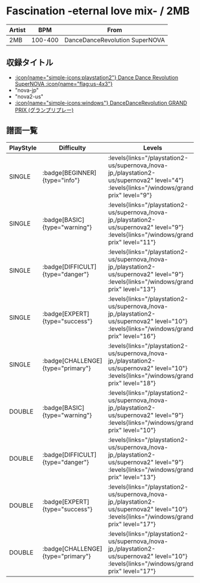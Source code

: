 # Fascination -eternal love mix- / 2MB

|Artist|BPM|From|
|------|---|----|
|2MB|100-400|DanceDanceRevolution SuperNOVA|

## 収録タイトル

- [:icon{name="simple-icons:playstation2"} Dance Dance Revolution SuperNOVA :icon{name="flag:us-4x3"}](/playstation2-us/supernova)
- "nova-jp"
- "nova2-us"
- [:icon{name="simple-icons:windows"} DanceDanceRevolution GRAND PRIX (グランプリプレー)](/windows/grand-prix)

## 譜面一覧

|PlayStyle|Difficulty|Levels|Notes|Movie|
|---------|----------|------|-----|-----|
|SINGLE| :badge[BEGINNER]{type="info"}| :levels{links="/playstation2-us/supernova,/nova-jp,/playstation2-us/supernova2" level="4"} :levels{links="/windows/grand-prix" level="9"}|226/2||
|SINGLE| :badge[BASIC]{type="warning"}| :levels{links="/playstation2-us/supernova,/nova-jp,/playstation2-us/supernova2" level="9"} :levels{links="/windows/grand-prix" level="11"}|288/6||
|SINGLE| :badge[DIFFICULT]{type="danger"}| :levels{links="/playstation2-us/supernova,/nova-jp,/playstation2-us/supernova2" level="9"} :levels{links="/windows/grand-prix" level="13"}|395/1||
|SINGLE| :badge[EXPERT]{type="success"}| :levels{links="/playstation2-us/supernova,/nova-jp,/playstation2-us/supernova2" level="10"} :levels{links="/windows/grand-prix" level="16"}|588/6||
|SINGLE| :badge[CHALLENGE]{type="primary"}| :levels{links="/playstation2-us/supernova,/nova-jp,/playstation2-us/supernova2" level="10"} :levels{links="/windows/grand-prix" level="18"}|572/14||
|DOUBLE| :badge[BASIC]{type="warning"}| :levels{links="/playstation2-us/supernova,/nova-jp,/playstation2-us/supernova2" level="9"} :levels{links="/windows/grand-prix" level="10"}|278/20||
|DOUBLE| :badge[DIFFICULT]{type="danger"}| :levels{links="/playstation2-us/supernova,/nova-jp,/playstation2-us/supernova2" level="9"} :levels{links="/windows/grand-prix" level="13"}|371/4||
|DOUBLE| :badge[EXPERT]{type="success"}| :levels{links="/playstation2-us/supernova,/nova-jp,/playstation2-us/supernova2" level="10"} :levels{links="/windows/grand-prix" level="17"}|584/3||
|DOUBLE| :badge[CHALLENGE]{type="primary"}| :levels{links="/playstation2-us/supernova,/nova-jp,/playstation2-us/supernova2" level="10"} :levels{links="/windows/grand-prix" level="17"}|581/2||
